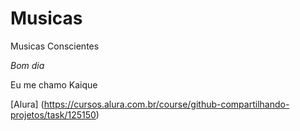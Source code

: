 # Musicas

Musicas Conscientes

*Bom dia*

Eu me chamo Kaique

[Alura] (https://cursos.alura.com.br/course/github-compartilhando-projetos/task/125150)
